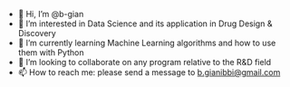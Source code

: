 - 👋 Hi, I’m @b-gian
- 👀 I’m interested in Data Science and its application in Drug Design & Discovery
- 🌱 I’m currently learning Machine Learning algorithms and how to use them with Python
- 💞️ I’m looking to collaborate on any program relative to the R&D field
- 📫 How to reach me: please send a message to b.gianibbi@gmail.com

<!---
b-gian/b-gian is a ✨ special ✨ repository because its `README.md` (this file) appears on your GitHub profile.
You can click the Preview link to take a look at your changes.
--->
